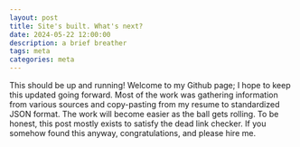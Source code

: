 ```yaml
---
layout: post
title: Site's built. What's next?
date: 2024-05-22 12:00:00
description: a brief breather
tags: meta
categories: meta
---
```


This should be up and running! Welcome to my Github page; I hope to keep this updated going forward. Most of the work was gathering information from various sources and copy-pasting from my resume to standardized JSON format. The work will become easier as the ball gets rolling. To be honest, this post mostly exists to satisfy the dead link checker. If you somehow found this anyway, congratulations, and please hire me.
